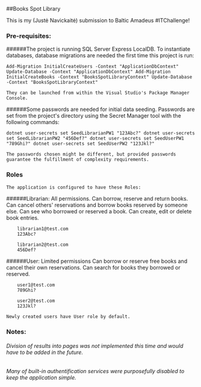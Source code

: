 
##Books Spot Library

This is my (Justė Navickaitė) submission to Baltic Amadeus #ITChallenge!


### Pre-requisites:
######The project is running SQL Server Express LocalDB. To instantiate databases, database migrations are needed the first time this project is run:

  `Add-Migration InitialCreateUsers -Context "ApplicationDbContext"
   Update-Database -Context "ApplicationDbContext"
   Add-Migration InitialCreateBooks -Context "BooksSpotLibraryContext"
   Update-Database -Context "BooksSpotLibraryContext"`
   
	They can be launched from within the Visual Studio's Package Manager Console.

######Some passwords are needed for initial data seeding. 
Passwords are set from the project's directory using the Secret Manager tool with the following commands: 

 `dotnet user-secrets set SeedLibrarianPW1 "123Abc?"
  dotnet user-secrets set SeedLibrarianPW2 "456Def?"
  dotnet user-secrets set SeedUserPW1 "789Ghi?"
  dotnet user-secrets set SeedUserPW2 "123Jkl?"`

	The passwords chosen might be different, but provided passwords guarantee the fulfillment of complexity requirements.

### Roles 
	The application is configured to have these Roles:

######Librarian: 
	All permissions. 
	Can borrow, reserve and return books. 
	Can cancel others' reservations and borrow books reserved by someone else. 
	Can see who borrowed or reserved a book. 
	Can create, edit or delete book entries. 

		librarian1@test.com
		123Abc?

		librarian2@test.com
		456Def?

######User: 
	Limited permissions 
	Can borrow or reserve free books and cancel their own reservations. 
	Can search for books they borrowed or reserved.

		user1@test.com
		789Ghi?

		user2@test.com
		123Jkl?

	Newly created users have User role by default.

### Notes:

###### Division of results into pages was not implemented this time and would have to be added in the future. 
###### Many of built-in authentification services were purposefully disabled to keep the application simple.

